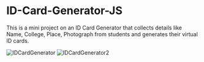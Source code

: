 # ID-Card-Generator-JS
This is a mini project on an ID Card Generator that collects details like Name, College, Place, Photograph from students and generates their virtual ID cards.

![IDCardGenerator](https://github.com/Yaswanth2k4/ID-Card-Generator-JS/assets/118299901/cc846ffd-7e50-4a7c-b7b8-cb3a10e54187)
![IDCardGenerator2](https://github.com/Yaswanth2k4/ID-Card-Generator-JS/assets/118299901/348fb7f1-6730-4563-9e4e-a32b595400f6)
